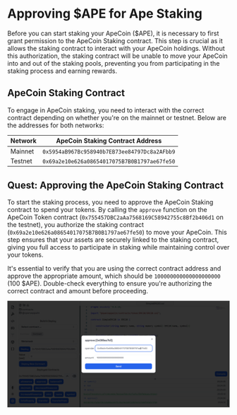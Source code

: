 # Approving $APE for Ape Staking

Before you can start staking your ApeCoin ($APE), it is necessary to first grant permission to the ApeCoin Staking contract. This step is crucial as it allows the staking contract to interact with your ApeCoin holdings. Without this authorization, the staking contract will be unable to move your ApeCoin into and out of the staking pools, preventing you from participating in the staking process and earning rewards.

## ApeCoin Staking Contract

To engage in ApeCoin staking, you need to interact with the correct contract depending on whether you're on the mainnet or testnet. Below are the addresses for both networks:

| Network  | ApeCoin Staking Contract Address                                |
|----------|---------------------------------------------------------------|
| Mainnet  | `0x5954aB967Bc958940b7EB73ee84797Dc8a2AFbb9`                   |
| Testnet  | `0x69a2e10e626a08654017075B7B0B1797ae67fe50`                   |

## Quest: Approving the ApeCoin Staking Contract

To start the staking process, you need to approve the ApeCoin Staking contract to spend your tokens. By calling the `approve` function on the ApeCoin Token contract (`0x755457DBC2aAa7568169C58942755c8Bf2b406d1` on the testnet), you authorize the staking contract (`0x69a2e10e626a08654017075B7B0B1797ae67fe50`) to move your ApeCoin. This step ensures that your assets are securely linked to the staking contract, giving you full access to participate in staking while maintaining control over your tokens. 

It's essential to verify that you are using the correct contract address and approve the appropriate amount, which should be `100000000000000000000` (100 $APE). Double-check everything to ensure you're authorizing the correct contract and amount before proceeding.

![](https://raw.githubusercontent.com/POLearn/staking-ape-coin/refs/heads/master/content/assets/images/ide_approve.png)